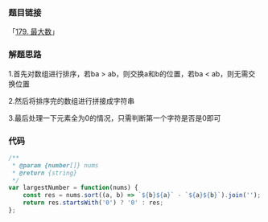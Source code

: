 ### 题目链接

「[179. 最大数](https://leetcode.cn/problems/largest-number/)」

### 解题思路

1.首先对数组进行排序，若ba > ab，则交换a和b的位置，若ba < ab，则无需交换位置

2.然后将排序完的数组进行拼接成字符串

3.最后处理一下元素全为0的情况，只需判断第一个字符是否是0即可

### 代码

```javascript
/**
 * @param {number[]} nums
 * @return {string}
 */
var largestNumber = function(nums) {
    const res = nums.sort((a, b) => `${b}${a}` - `${a}${b}`).join('');
    return res.startsWith('0') ? '0' : res;
};
```

